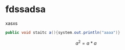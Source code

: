 # fdssadsa

xasxs

```java
public void staitc a(){system.out.println("aaaa")}

```

$$
a^2=a*a
$$


